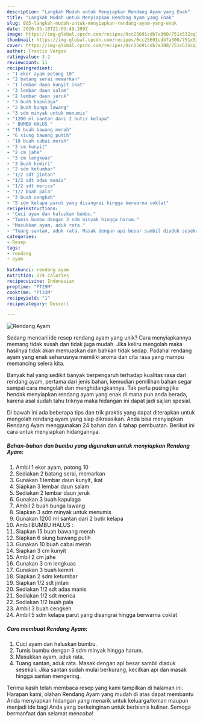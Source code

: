```yaml
---
description: "Langkah Mudah untuk Menyiapkan Rendang Ayam yang Enak"
title: "Langkah Mudah untuk Menyiapkan Rendang Ayam yang Enak"
slug: 805-langkah-mudah-untuk-menyiapkan-rendang-ayam-yang-enak
date: 2020-05-18T21:03:49.209Z
image: https://img-global.cpcdn.com/recipes/0cc25691cdb7a300/751x532cq70/rendang-ayam-foto-resep-utama.jpg
thumbnail: https://img-global.cpcdn.com/recipes/0cc25691cdb7a300/751x532cq70/rendang-ayam-foto-resep-utama.jpg
cover: https://img-global.cpcdn.com/recipes/0cc25691cdb7a300/751x532cq70/rendang-ayam-foto-resep-utama.jpg
author: Francis Vargas
ratingvalue: 3.2
reviewcount: 11
recipeingredient:
- "1 ekor ayam potong 10"
- "2 batang serai memarkan"
- "1 lembar daun kunyit ikat"
- "3 lembar daun salam"
- "2 lembar daun jeruk"
- "3 buah kapulaga"
- "2 buah bunga lawang"
- "3 sdm minyak untuk menumis"
- "1200 ml santan dari 2 butir kelapa"
- " BUMBU HALUS "
- "15 buah bawang merah"
- "6 siung bawang putih"
- "10 buah cabai merah"
- "3 cm kunyit"
- "2 cm jahe"
- "3 cm lengkuas"
- "3 buah kemiri"
- "2 sdm ketumbar"
- "1/2 sdt jintan"
- "1/2 sdt adas manis"
- "1/2 sdt merica"
- "1/2 buah pala"
- "3 buah cengkeh"
- "5 sdm kelapa parut yang disangrai hingga berwarna coklat"
recipeinstructions:
- "Cuci ayam dan haluskan bumbu."
- "Tumis bumbu dengan 3 sdm minyak hingga harum."
- "Masukkan ayam, aduk rata."
- "Tuang santan, aduk rata. Masak dengan api besar sambil diaduk sesekali. Jika santan sudah mulai berkurang, kecilkan api dan masak hingga santan mengering."
categories:
- Resep
tags:
- rendang
- ayam

katakunci: rendang ayam 
nutrition: 274 calories
recipecuisine: Indonesian
preptime: "PT29M"
cooktime: "PT33M"
recipeyield: "1"
recipecategory: Dessert

---
```



![Rendang Ayam](https://img-global.cpcdn.com/recipes/0cc25691cdb7a300/751x532cq70/rendang-ayam-foto-resep-utama.jpg)

Sedang mencari ide resep rendang ayam yang unik? Cara menyiapkannya memang tidak susah dan tidak juga mudah. Jika keliru mengolah maka hasilnya tidak akan memuaskan dan bahkan tidak sedap. Padahal rendang ayam yang enak seharusnya memiliki aroma dan cita rasa yang mampu memancing selera kita.



Banyak hal yang sedikit banyak berpengaruh terhadap kualitas rasa dari rendang ayam, pertama dari jenis bahan, kemudian pemilihan bahan segar sampai cara mengolah dan menghidangkannya. Tak perlu pusing jika hendak menyiapkan rendang ayam yang enak di mana pun anda berada, karena asal sudah tahu triknya maka hidangan ini dapat jadi sajian spesial.


Di bawah ini ada beberapa tips dan trik praktis yang dapat diterapkan untuk mengolah rendang ayam yang siap dikreasikan. Anda bisa menyiapkan Rendang Ayam menggunakan 24 bahan dan 4 tahap pembuatan. Berikut ini cara untuk menyiapkan hidangannya.

<!--inarticleads1-->

##### Bahan-bahan dan bumbu yang digunakan untuk menyiapkan Rendang Ayam:

1. Ambil 1 ekor ayam, potong 10
1. Sediakan 2 batang serai, memarkan
1. Gunakan 1 lembar daun kunyit, ikat
1. Siapkan 3 lembar daun salam
1. Sediakan 2 lembar daun jeruk
1. Gunakan 3 buah kapulaga
1. Ambil 2 buah bunga lawang
1. Siapkan 3 sdm minyak untuk menumis
1. Gunakan 1200 ml santan dari 2 butir kelapa
1. Ambil  BUMBU HALUS :
1. Siapkan 15 buah bawang merah
1. Siapkan 6 siung bawang putih
1. Gunakan 10 buah cabai merah
1. Siapkan 3 cm kunyit
1. Ambil 2 cm jahe
1. Gunakan 3 cm lengkuas
1. Gunakan 3 buah kemiri
1. Siapkan 2 sdm ketumbar
1. Siapkan 1/2 sdt jintan
1. Sediakan 1/2 sdt adas manis
1. Sediakan 1/2 sdt merica
1. Sediakan 1/2 buah pala
1. Ambil 3 buah cengkeh
1. Ambil 5 sdm kelapa parut yang disangrai hingga berwarna coklat




<!--inarticleads2-->

##### Cara membuat Rendang Ayam:

1. Cuci ayam dan haluskan bumbu.
1. Tumis bumbu dengan 3 sdm minyak hingga harum.
1. Masukkan ayam, aduk rata.
1. Tuang santan, aduk rata. Masak dengan api besar sambil diaduk sesekali. Jika santan sudah mulai berkurang, kecilkan api dan masak hingga santan mengering.




Terima kasih telah membaca resep yang kami tampilkan di halaman ini. Harapan kami, olahan Rendang Ayam yang mudah di atas dapat membantu Anda menyiapkan hidangan yang menarik untuk keluarga/teman maupun menjadi ide bagi Anda yang berkeinginan untuk berbisnis kuliner. Semoga bermanfaat dan selamat mencoba!
